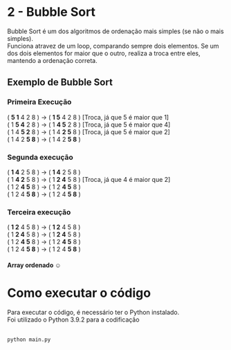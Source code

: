 # 2 - Bubble Sort
Bubble Sort é um dos algoritmos de ordenação mais simples (se não o mais simples).<br>
Funciona atravez de um loop, comparando sempre dois elementos. Se um dos dois elementos for maior que o outro, realiza a troca entre eles, mantendo a ordenação correta.<br>

## Exemplo de Bubble Sort


### Primeira Execução
( **5 1** 4 2 8 ) → ( **1 5** 4 2 8 ) [Troca, já que 5 é maior que 1]<br>
( 1 **5 4** 2 8 ) → ( 1 **4 5** 2 8 ) [Troca, já que 5 é maior que 4]<br>
( 1 4 **5 2** 8 ) → ( 1 4 **2 5** 8 ) [Troca, já que 5 é maior que 2]<br>
( 1 4 2 **5 8** ) → ( 1 4 2 **5 8** )<br>

### Segunda execução
( **1 4** 2 5 8 ) → ( **1 4** 2 5 8 )<br>
( 1 **4 2** 5 8 ) → ( 1 **2 4** 5 8 ) [Troca, já que 4 é maior que 2]<br>
( 1 2 **4 5** 8 ) → ( 1 2 **4 5** 8 )<br>
( 1 2 4 **5 8** ) → ( 1 2 4 **5 8** )<br>

### Terceira execução
( **1 2** 4 5 8 ) → ( **1 2** 4 5 8 )<br>
( 1 **2 4** 5 8 ) → ( 1 **2 4** 5 8 )<br>
( 1 2 **4 5** 8 ) → ( 1 2 **4 5** 8 )<br>
( 1 2 4 **5 8** ) → ( 1 2 4 **5 8** )<br>

#### Array ordenado ☺️

# Como executar o código
Para executar o código, é necessário ter o Python instalado.<br>
Foi utilizado o Python 3.9.2 para a codificação<br><br>
```python
python main.py
```